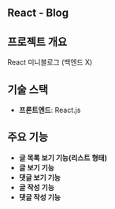 ## React - Blog

## 프로젝트 개요
React 미니블로그 (백엔드 X)

## 기술 스택
- **프론트엔드**: React.js

## 주요 기능
- **글 목록 보기 기능(리스트 형태)**
- **글 보기 기능**
- **댓글 보기 기능**
- **글 작성 기능**
- **댓글 작성 기능**
